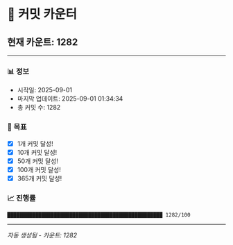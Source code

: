 # 🔢 커밋 카운터

## 현재 카운트: 1282

---

### 📊 정보
- 시작일: 2025-09-01
- 마지막 업데이트: 2025-09-01 01:34:34
- 총 커밋 수: 1282

### 🎯 목표
- [x] 1개 커밋 달성!
- [x] 10개 커밋 달성!
- [x] 50개 커밋 달성!
- [x] 100개 커밋 달성!
- [x] 365개 커밋 달성!

### 📈 진행률
```
██████████████████████████████████████████████████ 1282/100
```

---
*자동 생성됨 - 카운트: 1282*
